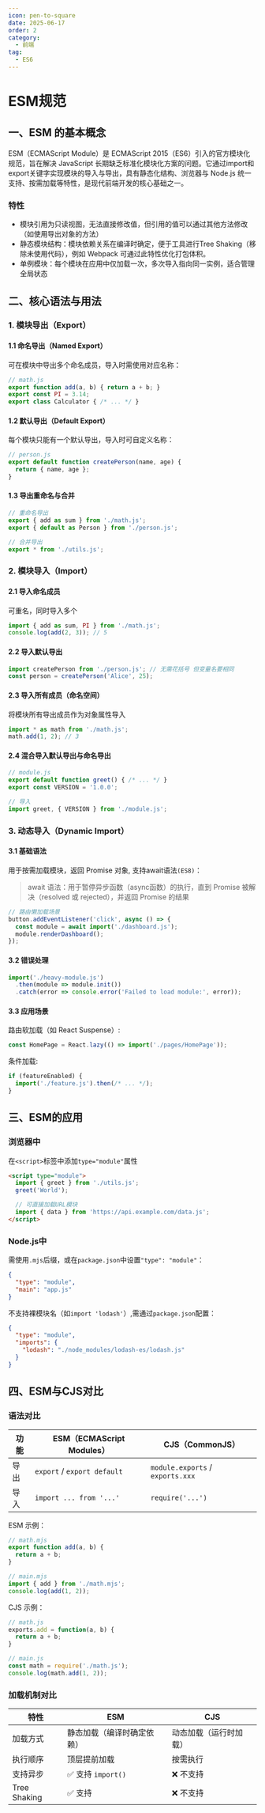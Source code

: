 ```yaml
---
icon: pen-to-square
date: 2025-06-17
order: 2
category:
  - 前端
tag:
  - ES6
---
```


# ESM规范

## 一、ESM 的基本概念

ESM（ECMAScript Module）是 ECMAScript 2015（ES6）引入的官方模块化规范，旨在解决 JavaScript 长期缺乏标准化模块化方案的问题。它通过import和export关键字实现模块的导入与导出，具有静态化结构、浏览器与 Node.js 统一支持、按需加载等特性，是现代前端开发的核心基础之一。

### 特性

- 模块引用为只读视图，无法直接修改值，但引用的值可以通过其他方法修改（如使用导出对象的方法）
- 静态模块结构：模块依赖关系在编译时确定，便于工具进行Tree Shaking（移除未使用代码），例如 Webpack 可通过此特性优化打包体积。
- 单例模块：每个模块在应用中仅加载一次，多次导入指向同一实例，适合管理全局状态

## 二、核心语法与用法

### 1. 模块导出（Export）

#### 1.1 命名导出（Named Export）

可在模块中导出多个命名成员，导入时需使用对应名称：

```javascript
// math.js
export function add(a, b) { return a + b; }
export const PI = 3.14;
export class Calculator { /* ... */ }
```

#### 1.2 默认导出（Default Export）

每个模块只能有一个默认导出，导入时可自定义名称：

```javascript
// person.js
export default function createPerson(name, age) {
  return { name, age };
}
```

#### 1.3 导出重命名与合并

```javascript
// 重命名导出
export { add as sum } from './math.js';
export { default as Person } from './person.js';

// 合并导出
export * from './utils.js';
```

### 2. 模块导入（Import）

#### 2.1 导入命名成员

可重名，同时导入多个

```javascript
import { add as sum, PI } from './math.js';
console.log(add(2, 3)); // 5
```

#### 2.2 导入默认导出

```javascript
import createPerson from './person.js'; // 无需花括号 但变量名要相同
const person = createPerson('Alice', 25);
```

#### 2.3 导入所有成员（命名空间）

将模块所有导出成员作为对象属性导入

```javascript
import * as math from './math.js';
math.add(1, 2); // 3
```

#### 2.4 混合导入默认导出与命名导出

```javascript
// module.js
export default function greet() { /* ... */ }
export const VERSION = '1.0.0';

// 导入
import greet, { VERSION } from './module.js';
```

### 3. 动态导入（Dynamic Import）

#### 3.1 基础语法

用于按需加载模块，返回 Promise 对象, 支持await语法`(ES8)`：
> await 语法：用于暂停异步函数（async函数）的执行，直到 Promise 被解决（resolved 或 rejected），并返回 Promise 的结果

```javascript
// 路由懒加载场景
button.addEventListener('click', async () => {
  const module = await import('./dashboard.js');
  module.renderDashboard();
});
```

#### 3.2 错误处理

```javascript
import('./heavy-module.js')
  .then(module => module.init())
  .catch(error => console.error('Failed to load module:', error));
```

#### 3.3 应用场景

路由软加载（如 React Suspense）:

```javascript
const HomePage = React.lazy(() => import('./pages/HomePage'));
```

条件加载:

```javascript
if (featureEnabled) {
  import('./feature.js').then(/* ... */);
}
```

## 三、ESM的应用

### 浏览器中

在`<script>`标签中添加`type="module"`属性

```html
<script type="module">
  import { greet } from './utils.js';
  greet('World');

  // 可直接加载URL模块
  import { data } from 'https://api.example.com/data.js';
</script>
```

### Node.js中

需使用`.mjs`后缀，或在`package.json`中设置`"type": "module"`：

```json
{
  "type": "module",
  "main": "app.js"
}
```

不支持裸模块名（如`import 'lodash'`）,需通过`package.json`配置：

```json
{
  "type": "module",
  "imports": {
    "lodash": "./node_modules/lodash-es/lodash.js"
  }
}
```

## 四、ESM与CJS对比

### 语法对比

| 功能 | ESM（ECMAScript Modules）     | CJS（CommonJS）                    |
| -- | --------------------------- | -------------------------------- |
| 导出 | `export` / `export default` | `module.exports` / `exports.xxx` |
| 导入 | `import ... from '...'`     | `require('...')`                 |

ESM 示例：

```js
// math.mjs
export function add(a, b) {
  return a + b;
}

// main.mjs
import { add } from './math.mjs';
console.log(add(1, 2));
```

CJS 示例：

```js
// math.js
exports.add = function(a, b) {
  return a + b;
}

// main.js
const math = require('./math.js');
console.log(math.add(1, 2));
```

### 加载机制对比

| 特性           | ESM             | CJS         |
| ------------ | --------------- | ----------- |
| 加载方式         | 静态加载（编译时确定依赖）   | 动态加载（运行时加载） |
| 执行顺序         | 顶层提前加载          | 按需执行        |
| 支持异步         | ✅ 支持 `import()` | ❌ 不支持       |
| Tree Shaking | ✅ 支持            | ❌ 不支持       |
